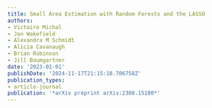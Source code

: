 ```yaml
---
title: Small Area Estimation with Random Forests and the LASSO
authors:
- Victoire Michal
- Jon Wakefield
- Alexandra M Schmidt
- Alicia Cavanaugh
- Brian Robinson
- Jill Baumgartner
date: '2023-01-01'
publishDate: '2024-11-17T21:15:18.706758Z'
publication_types:
- article-journal
publication: '*arXiv preprint arXiv:2308.15180*'
---
```


